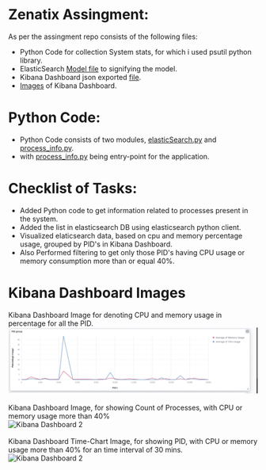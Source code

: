 # Zenatix Assingment:
As per the assingment repo consists of the following files:
* Python Code for collection System stats, for which i used psutil python library.
* ElasticSearch [Model file](./elasticSearchModel.txt) to signifying the model.
* Kibana Dashboard json exported [file](./kibana-dashboards.2021-08-29-18-16-53.json).
* [Images](./images) of Kibana Dashboard.

# Python Code:
* Python Code consists of two modules, [elasticSearch.py](./elasticSearch.py) and [process_info.py](./process_info.py).
* with [process_info.py](./process_info.py) being entry-point for the application.


# Checklist of Tasks:
* Added  Python code to get information related to processes present in the system.
* Added the list in elasticsearch DB using elasticsearch python client.
* Visualized elaticsearch data, based on cpu and memory percentage usage, grouped by PID's in Kibana Dashboard.
* Also Performed filtering to get only those PID's having CPU usage or memory consumption more than or equal 40%.


# Kibana Dashboard Images
Kibana Dashboard Image for denoting CPU and memory usage in percentage for all the PID.<br>
![Kibana Dashboard 1](./images/PID_with_usage.png "Kibana Dashboard Image, for denoting CPU and memory usage for all process")
<br>
<br>
Kibana Dashboard Image, for showing Count of Processes, with CPU or memory usage more than 40%<br>
![Kibana Dashboard 2](.images\PID_more_Than_40%25.png "Kibana Dashboard Image, for showing Count of Processes, with CPU or memory usage more than 40%")
<br>
<br>
Kibana Dashboard Time-Chart Image, for showing PID, with CPU or memory usage more than 40% for an time interval of 30 mins.<br>
![Kibana Dashboard 2](.images\Time-chart_PID40%25.png "Kibana Dashboard Image, for showing PID, with CPU or memory usage more than 40%")

